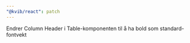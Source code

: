 ```yaml
---
"@kvib/react": patch
---
```


Endrer Column Header i Table-komponenten til å ha bold som standard-fontvekt
